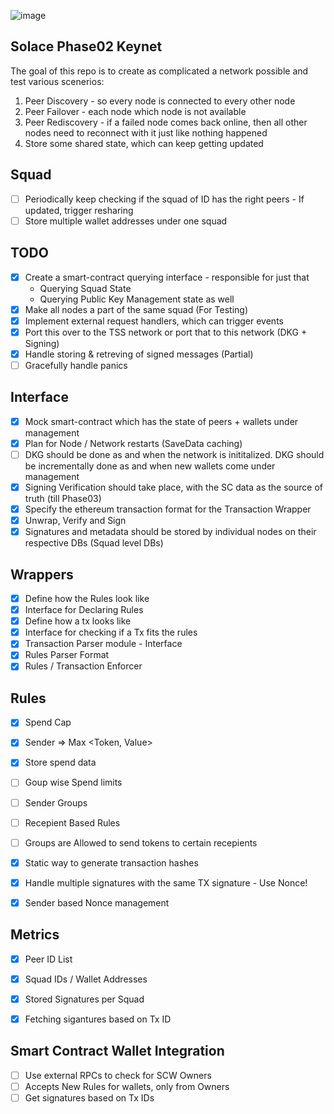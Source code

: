 ![image](https://github.com/solace-labs/keynet/assets/103751566/f71e2064-d78b-42df-affe-65f7f1081294)

## Solace Phase02 Keynet

The goal of this repo is to create as complicated a network possible and test various scenerios:

1. Peer Discovery - so every node is connected to every other node
2. Peer Failover - each node which node is not available
3. Peer Rediscovery - if a failed node comes back online, then all other nodes need to reconnect with it just like nothing happened
4. Store some shared state, which can keep getting updated

## Squad

- [ ] Periodically keep checking if the squad of ID has the right peers - If updated, trigger resharing
- [ ] Store multiple wallet addresses under one squad

## TODO

- [x] Create a smart-contract querying interface - responsible for just that
  - Querying Squad State
  - Querying Public Key Management state as well
- [x] Make all nodes a part of the same squad (For Testing)
- [x] Implement external request handlers, which can trigger events
- [x] Port this over to the TSS network or port that to this network (DKG + Signing)
- [x] Handle storing & retreving of signed messages (Partial)
- [ ] Gracefully handle panics

## Interface

- [x] Mock smart-contract which has the state of peers + wallets under management
- [x] Plan for Node / Network restarts (SaveData caching)
- [ ] DKG should be done as and when the network is inititalized. DKG should be incrementally done as and when new wallets come under management
- [x] Signing Verification should take place, with the SC data as the source of truth (till Phase03)
- [x] Specify the ethereum transaction format for the Transaction Wrapper
- [x] Unwrap, Verify and Sign
- [x] Signatures and metadata should be stored by individual nodes on their respective DBs (Squad level DBs)

## Wrappers

- [x] Define how the Rules look like
- [x] Interface for Declaring Rules
- [x] Define how a tx looks like
- [x] Interface for checking if a Tx fits the rules
- [x] Transaction Parser module - Interface
- [x] Rules Parser Format
- [x] Rules / Transaction Enforcer

## Rules

- [x] Spend Cap
- [x] Sender => Max <Token, Value>
- [x] Store spend data
- [ ] Goup wise Spend limits

- [ ] Sender Groups

- [ ] Recepient Based Rules
- [ ] Groups are Allowed to send tokens to certain recepients

- [x] Static way to generate transaction hashes
- [x] Handle multiple signatures with the same TX signature - Use Nonce!
- [x] Sender based Nonce management

## Metrics

- [x] Peer ID List
- [x] Squad IDs / Wallet Addresses
- [x] Stored Signatures per Squad

- [x] Fetching sigantures based on Tx ID

## Smart Contract Wallet Integration

- [ ] Use external RPCs to check for SCW Owners
- [ ] Accepts New Rules for wallets, only from Owners
- [ ] Get signatures based on Tx IDs
